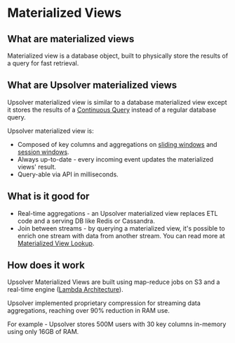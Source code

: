 # Materialized Views

## What are materialized views

Materialized view is a database object, built to physically store the results of a query for fast retrieval.

## What are Upsolver materialized views

Upsolver materialized view is similar to a database materialized view except it stores the results of a [Continuous Query](/Introduction/continuous-queries.md) instead of a regular database query.

Upsolver materialized view is:

* Composed of key columns and aggregations on [sliding windows](/aggregations/sliding-time-windows.md) and [session windows](/aggregations/session-windows.md).
* Always up-to-date - every incoming event updates the materialized views' result.
* Query-able via API in milliseconds.

## What is it good for

* Real-time aggregations - an Upsolver materialized view replaces ETL code and a serving DB like Redis or Cassandra.
* Join between streams - by querying a materialized view, it's possible to enrich one stream with data from another stream. You can read more at [Materialized View Lookup](/Functions/materialized-view-lookup.md).

## How does it work

Upsolver Materialized Views are built using map-reduce jobs on S3 and a real-time engine \([Lambda Architecture](https://en.wikipedia.org/wiki/Lambda_architecture)\).

Upsolver implemented proprietary compression for streaming data aggregations, reaching over 90% reduction in RAM use.

For example - Upsolver stores 500M users with 30 key columns in-memory using only 16GB of RAM.
